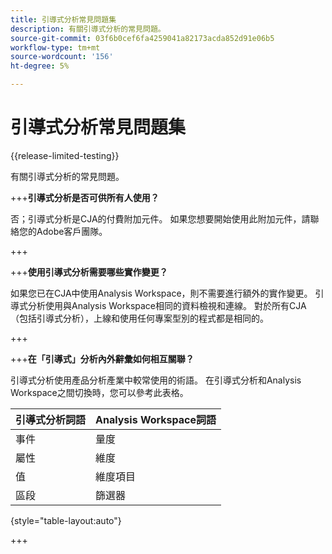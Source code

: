 ```yaml
---
title: 引導式分析常見問題集
description: 有關引導式分析的常見問題。
source-git-commit: 03f6b0cef6fa4259041a82173acda852d91e06b5
workflow-type: tm+mt
source-wordcount: '156'
ht-degree: 5%

---
```


# 引導式分析常見問題集

{{release-limited-testing}}

有關引導式分析的常見問題。

+++**引導式分析是否可供所有人使用？**

否；引導式分析是CJA的付費附加元件。 如果您想要開始使用此附加元件，請聯絡您的Adobe客戶團隊。

+++

+++**使用引導式分析需要哪些實作變更？**

如果您已在CJA中使用Analysis Workspace，則不需要進行額外的實作變更。 引導式分析使用與Analysis Workspace相同的資料檢視和連線。 對於所有CJA （包括引導式分析），上線和使用任何專案型別的程式都是相同的。

+++

+++**在「引導式」分析內外辭彙如何相互關聯？**

引導式分析使用產品分析產業中較常使用的術語。 在引導式分析和Analysis Workspace之間切換時，您可以參考此表格。

| 引導式分析詞語 | Analysis Workspace詞語 |
| --- | --- |
| 事件 | 量度 |
| 屬性 | 維度 |
| 值 | 維度項目 |
| 區段 | 篩選器 |

{style="table-layout:auto"}

+++
